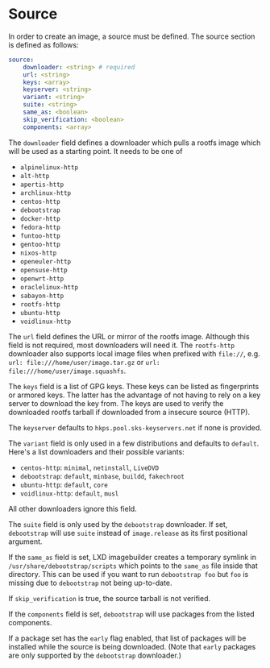 # Source

In order to create an image, a source must be defined.
The source section is defined as follows:

```yaml
source:
    downloader: <string> # required
    url: <string>
    keys: <array>
    keyserver: <string>
    variant: <string>
    suite: <string>
    same_as: <boolean>
    skip_verification: <boolean>
    components: <array>
```

The `downloader` field defines a downloader which pulls a rootfs image which will be used as a starting point.
It needs to be one of

* `alpinelinux-http`
* `alt-http`
* `apertis-http`
* `archlinux-http`
* `centos-http`
* `debootstrap`
* `docker-http`
* `fedora-http`
* `funtoo-http`
* `gentoo-http`
* `nixos-http`
* `openeuler-http`
* `opensuse-http`
* `openwrt-http`
* `oraclelinux-http`
* `sabayon-http`
* `rootfs-http`
* `ubuntu-http`
* `voidlinux-http`

The `url` field defines the URL or mirror of the rootfs image.
Although this field is not required, most downloaders will need it. The `rootfs-http` downloader also supports local image files when prefixed with `file://`, e.g. `url: file:///home/user/image.tar.gz` or `url: file:///home/user/image.squashfs`.

The `keys` field is a list of GPG keys.
These keys can be listed as fingerprints or armored keys.
The latter has the advantage of not having to rely on a key server to download the key from.
The keys are used to verify the downloaded rootfs tarball if downloaded from a insecure source (HTTP).

The `keyserver` defaults to `hkps.pool.sks-keyservers.net` if none is provided.

The `variant` field is only used in a few distributions and defaults to `default`.
Here's a list downloaders and their possible variants:

* `centos-http`: `minimal`, `netinstall`, `LiveDVD`
* `debootstrap`: `default`, `minbase`, `buildd`, `fakechroot`
* `ubuntu-http`: `default`, `core`
* `voidlinux-http`: `default`, `musl`

All other downloaders ignore this field.

The `suite` field is only used by the `debootstrap` downloader.
If set, `debootstrap` will use `suite` instead of `image.release` as its first positional argument.

If the `same_as` field is set, LXD imagebuilder creates a temporary symlink in `/usr/share/debootstrap/scripts` which points to the `same_as` file inside that directory.
This can be used if you want to run `debootstrap foo` but `foo` is missing due to `debootstrap` not being up-to-date.

If `skip_verification` is true, the source tarball is not verified.

If the `components` field is set, `debootstrap` will use packages from the listed components.

If a package set has the `early` flag enabled, that list of packages will be installed
while the source is being downloaded. (Note that `early` packages are only supported by
the `debootstrap` downloader.)
